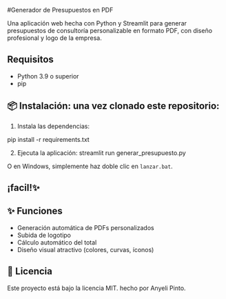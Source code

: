 #Generador de Presupuestos en PDF

Una aplicación web hecha con Python y Streamlit para generar presupuestos de consultoría personalizable en formato PDF, con diseño profesional y logo de la empresa.

## Requisitos

- Python 3.9 o superior
- pip

## 📦 Instalación: una vez clonado este repositorio:

1. Instala las dependencias:

pip install -r requirements.txt


2. Ejecuta la aplicación:
streamlit run generar_presupuesto.py

O en Windows, simplemente haz doble clic en `lanzar.bat`.

## ¡facil!✨

## ✨ Funciones

- Generación automática de PDFs personalizados
- Subida de logotipo
- Cálculo automático del total
- Diseño visual atractivo (colores, curvas, íconos)

## 📄 Licencia

Este proyecto está bajo la licencia MIT.
hecho por Anyeli Pinto.
